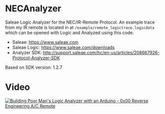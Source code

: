 # NECAnalyzer

Saleae Logic Analyzer for the NEC/IR-Remote Protocol.
An example trace from my IR remote is located in at `/example/remote_logictrace.logicdata` which can be opened with Logic and Analyzed using this code.

* Saleae: https://www.saleae.com
* Saleae Logic: https://www.saleae.com/downloads
* Analyzer SDK: http://support.saleae.com/hc/en-us/articles/208667926-Protocol-Analyzer-SDK

Based on SDK version: 1.2.7

# Video

[![Building Poor Man's Logic Analyzer with an Arduino - 0x00 Reverse Engineering A/C Remote](https://img.youtube.com/vi/jTEkUay_YMU/0.jpg)](https://www.youtube.com/watch?v=jTEkUay_YMU)
